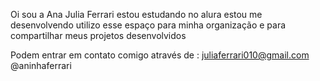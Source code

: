 Oi sou a Ana Julia Ferrari
estou estudando no alura 
estou me desenvolvendo 
utilizo esse espaço para minha organização e para compartilhar meus projetos desenvolvidos 


Podem entrar em contato comigo através de :
juliaferrari010@gmail.com
@aninhaferrari
